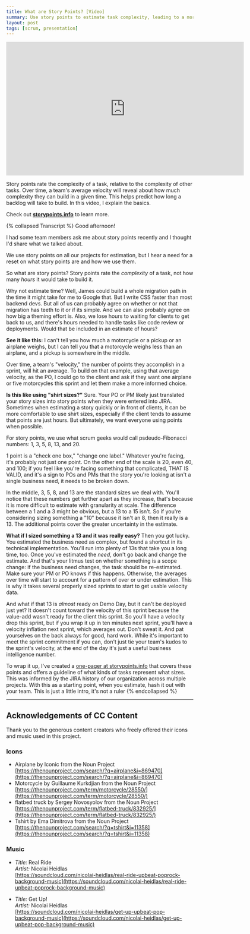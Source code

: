 ```yaml
---
title: What are Story Points? [Video]
summary: Use story points to estimate task complexity, leading to a more predictable velocity and avoiding pitfalls of hours-based estimates.
layout: post
tags: [scrum, presentation]
---
```


<iframe src="https://player.vimeo.com/video/206174429" width="640" height="360" frameborder="0" webkitallowfullscreen mozallowfullscreen allowfullscreen><p><a href="https://vimeo.com/206174429">What are Story Points</a> from <a href="https://vimeo.com/user32924569">Taylor Smith</a> on <a href="https://vimeo.com">Vimeo</a>.</p></iframe>

Story points rate the complexity of a task, relative to the complexity of other
tasks. Over time, a team's average velocity will reveal about how much
complexity they can build in a given time. This helps predict how long a backlog
will take to build. In this video, I explain the basics.

Check out **[storypoints.info](http://storypoints.info)** to learn more.

{% collapsed Transcript %}
Good afternoon!

I had some team members ask me about story points recently and I thought I'd
share what we talked about.

We use story points on all our projects for estimation, but I hear a need for a
reset on what story points are and how we use them.

So what are story points? Story points rate the _complexity_ of a task, not how
many _hours_ it would take to build it.

Why not estimate time? Well, James could build a whole migration path in the
time it might take for me to Google that. But I write CSS faster than most
backend devs. But all of us can probably agree on whether or not that migration
has teeth to it or if its simple. And we can also probably agree on how big a
theming effort is. Also, we lose hours to waiting for clients to get back to us,
and there's hours needed to handle tasks like code review or deployments. Would
that be included in an estimate of hours?

**See it like this:** I can't tell you how much a motorcycle or a pickup or an
airplane weighs, but I can tell you that a motorcycle weighs less than an
airplane, and a pickup is somewhere in the middle.

Over time, a team's "velocity," the number of points they accomplish in a
sprint, will hit an average. To build on that example, using that average
velocity, as the PO, I could go to the client and ask if they want one airplane
or five motorcycles this sprint and let them make a more informed choice.

**Is this like using "shirt sizes?"** Sure. Your PO or PM likely just translated
your story sizes into story points when they were entered into JIRA. Sometimes
when estimating a story quickly or in front of clients, it can be more
comfortable to use shirt sizes, especially if the client tends to assume that
points are just hours. But ultimately, we want everyone using points when
possible.

For story points, we use what scrum geeks would call psdeudo-Fibonacci numbers:
1, 3, 5, 8, 13, and 20.

1 point is a "check one box," "change one label." Whatever you're facing, it's
probably not just one point. On the other end of the scale is 20, even 40, and 100;
if you feel like you're facing something that complicated, THAT IS VALID, and it's
a sign to POs and PMs that the story you're looking at isn't a single business need,
it needs to be broken down.

In the middle, 3, 5, 8, and 13 are the standard sizes we deal with. You'll notice
that these numbers get further apart as they increase, that's because it is more
difficult to estimate with granularity at scale. The difference between a 1 and a 3
might be obvious, but a 13 to a 15 isn't. So if you're considering sizing something
a "10" because it isn't an 8, then it really is a 13. The additional points cover
the greater uncertainty in the estimate.

**What if I sized something a 13 and it was really easy?** Then you got lucky.
You estimated the business need as complex, but found a shortcut in its
technical implementation. You'll run into plenty of 13s that take you a long
time, too. Once you've estimated the _need_, don't go back and change the
estimate. And that's your litmus test on whether something is a scope change: if
the business need changes, the task should be re-estimated. Make sure your PM or
PO knows if this happens. Otherwise, the averages over time will start to
account for a pattern of over or under estimation. This is why it takes several
properly sized sprints to start to get usable velocity data.

And what if that 13 is _almost_ ready on Demo Day, but it can't be deployed just
yet? It doesn't count toward the velocity of this sprint because the value-add
wasn't ready for the client this sprint. So you'll have a velocity drop this
sprint, but if you wrap it up in ten minutes next sprint, you'll have a velocity
inflation next sprint, which averages out. Don't sweat it. And pat yourselves on
the back always for good, hard work. While it's important to meet the sprint
commitment if you can, don't just tie your team's kudos to the sprint's
velocity, at the end of the day it's just a useful business intelligence number.

To wrap it up, I've created a
[one-pager at storypoints.info](http://storypoints.info) that covers these
points and offers a guideline of what kinds of tasks represent what sizes. This
was informed by the JIRA history of our organization across multiple projects.
With this as a starting point, when you estimate, hash it out with your team.
This is just a little intro, it's not a ruler
{% endcollapsed %}

---

## Acknowledgements of CC Content

Thank you to the generous content creators who freely offered their icons and
music used in this project.

### Icons

- Airplane by Iconic from the Noun Project<br />
 [https://thenounproject.com/search/?q=airplane&i=869470](https://thenounproject.com/search/?q=airplane&i=869470)
- Motorcycle by Guillaume Kurkdjian from the Noun Project<br />
 [https://thenounproject.com/term/motorcycle/28550/](https://thenounproject.com/term/motorcycle/28550/)
- flatbed truck by Sergey Novosyolov from the Noun Project<br />
 [https://thenounproject.com/term/flatbed-truck/832925/](https://thenounproject.com/term/flatbed-truck/832925/)
- Tshirt by Ema Dimitrova from the Noun Project<br />
 [https://thenounproject.com/search/?q=tshirt&i=11358](https://thenounproject.com/search/?q=tshirt&i=11358)

### Music

- _Title:_ Real Ride<br />
  _Artist:_ Nicolai Heidlas<br />
  [https://soundcloud.com/nicolai-heidlas/real-ride-upbeat-poprock-background-music](https://soundcloud.com/nicolai-heidlas/real-ride-upbeat-poprock-background-music)

- _Title:_ Get Up!<br />
  _Artist:_ Nicolai Heidlas<br />
  [https://soundcloud.com/nicolai-heidlas/get-up-upbeat-pop-background-music](https://soundcloud.com/nicolai-heidlas/get-up-upbeat-pop-background-music)
